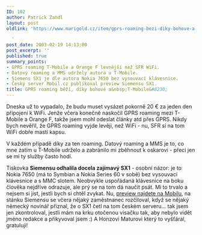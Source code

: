 ```yaml
---
ID: 102
author: Patrick Zandl
layout: post
oldlink: 'https://www.marigold.cz/item/gprs-roaming-bezi-diky-bohove-a-t-mobile

  '
post_date: 2003-02-19 14:13:00
post_excerpt: ''
published: true
summary_points:
- GPRS roaming T-Mobile a Orange F levnější než SFR WiFi.
- Datový roaming a MMS udržely autora u T-Mobile.
- Siemens SX1 je dle autora Nokia 7650 bez vysouvací klávesnice.
- Český server Mobil.cz publikoval preview Siemensu SX1.
title: GPRS roaming běží, díky bohové a&nbsp;T-Mobile&#8230;
---
```


<p>
Dneska už to vypadalo, že budu muset vysázet pokorně 20 &#8364; za jeden den připojení k WiFi. Jenže včera konečně naskočil GPRS roaming mezi T-Mobile a Orange F, takže jsem mohl odeslat články atd přes GPRS. Nikdy bych nevěřil, že GPRS roaming vyjde levěji, než WiFi - nu, SFR si na tom WiFi dobře mastí kapsu. </p>

<p>
V každém případě díky za ten roaming. Datový roaming a MMS je to, co mne zatím u T-Mobile udrželo a zabránilo mi zběhnout k oskarovi - přeci jen se mi ty služby často hodí. </p>

<p>
Tiskovka <STRONG>Siemensu odhalila docela zajímavý SX1</STRONG> - osobní názor: je to Nokia 7650 (má to Symbian a Nokia Series 60 v sobě) bez vysouvací klávesnice a s MMC slotem. Neobvykle uspořádaná klávesnice na boku člověka nejdříve odrazuje, ale prý se na tom dá naučit psát. Mi to trvalo a nejsem si jist, jestli bych si chtěl zvykat. Nu, <A href="http://www.mobil.cz/mobilni_komunikace/mobilni_telefony/abecedni_prehled_mt/siemens/siemenssx1preview030219.html" target=_blank>preview najdete na Mobilu</A>, na stánku Siemensu se včera nějaký zaměstnanec rozčiloval, když se nějaký německý novinář přiznal, že o SX1 četl na tom českém serveru... tak jsem jen zkontroloval, jestli mám na krku otočenou visačku tak, aby nebylo vidět jméno redakce a přikyvoval jsem :) A Honzovi Maturovi který to vyšťáral, gratuluji!</p>